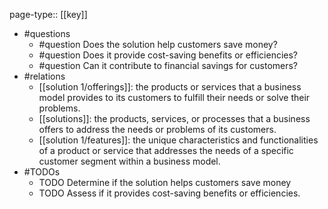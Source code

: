 page-type:: [[key]]
- #questions
	- #question Does the solution help customers save money?
	- #question Does it provide cost-saving benefits or efficiencies?
	- #question Can it contribute to financial savings for customers?
- #relations
	- [[solution 1/offerings]]: the products or services that a business model provides to its customers to fulfill their needs or solve their problems.
	- [[solutions]]: the products, services, or processes that a business offers to address the needs or problems of its customers.
	- [[solution 1/features]]: the unique characteristics and functionalities of a product or service that addresses the needs of a specific customer segment within a business model.
- #TODOs
	- TODO Determine if the solution helps customers save money
	- TODO  Assess if it provides cost-saving benefits or efficiencies.

